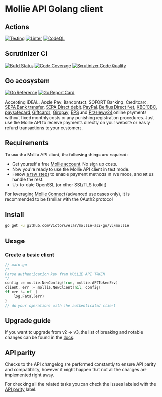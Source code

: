 # Mollie API Golang client

## Actions

[![Testing](https://github.com/VictorAvelar/mollie-api-go/actions/workflows/main.yml/badge.svg)](https://github.com/VictorAvelar/mollie-api-go/actions/workflows/main.yml)
[![Linter](https://github.com/VictorAvelar/mollie-api-go/actions/workflows/golangci-lint.yml/badge.svg)](https://github.com/VictorAvelar/mollie-api-go/actions/workflows/golangci-lint.yml)
[![CodeQL](https://github.com/VictorAvelar/mollie-api-go/actions/workflows/codeql-analysis.yml/badge.svg)](https://github.com/VictorAvelar/mollie-api-go/actions/workflows/codeql-analysis.yml)

## Scrutinizer CI

[![Build Status](https://scrutinizer-ci.com/g/VictorAvelar/mollie-api-go/badges/build.png?b=master)](https://scrutinizer-ci.com/g/VictorAvelar/mollie-api-go/build-status/master)
[![Code Coverage](https://scrutinizer-ci.com/g/VictorAvelar/mollie-api-go/badges/coverage.png?b=master)](https://scrutinizer-ci.com/g/VictorAvelar/mollie-api-go/?branch=master)
[![Scrutinizer Code Quality](https://scrutinizer-ci.com/g/VictorAvelar/mollie-api-go/badges/quality-score.png?b=master)](https://scrutinizer-ci.com/g/VictorAvelar/mollie-api-go/?branch=master)

## Go ecosystem

[![Go Reference](https://pkg.go.dev/badge/github.com/VictorAvelar/mollie-api-go/v3/mollie.svg)](https://pkg.go.dev/github.com/VictorAvelar/mollie-api-go/v3/mollie)
[![Go Report Card](https://goreportcard.com/badge/github.com/VictorAvelar/mollie-api-go/v3)](https://goreportcard.com/report/github.com/VictorAvelar/mollie-api-go/v3)

Accepting [iDEAL](https://www.mollie.com/payments/ideal/), [Apple Pay](https://www.mollie.com/payments/apple-pay), [Bancontact](https://www.mollie.com/payments/bancontact/), [SOFORT Banking](https://www.mollie.com/payments/sofort/), [Creditcard](https://www.mollie.com/payments/credit-card/), [SEPA Bank transfer](https://www.mollie.com/payments/bank-transfer/), [SEPA Direct debit](https://www.mollie.com/payments/direct-debit/), [PayPal](https://www.mollie.com/payments/paypal/), [Belfius Direct Net](https://www.mollie.com/payments/belfius/), [KBC/CBC](https://www.mollie.com/payments/kbc-cbc/), [paysafecard](https://www.mollie.com/payments/paysafecard/), [Giftcards](https://www.mollie.com/payments/gift-cards/), [Giropay](https://www.mollie.com/payments/giropay/), [EPS](https://www.mollie.com/payments/eps/) and [Przelewy24](https://www.mollie.com/payments/przelewy24/) online payments without fixed monthly costs or any punishing registration procedures. Just use the Mollie API to receive payments directly on your website or easily refund transactions to your customers.

## Requirements

To use the Mollie API client, the following things are required:

- Get yourself a free [Mollie account](https://www.mollie.com/signup). No sign up costs.
- Now you're ready to use the Mollie API client in test mode.
- Follow [a few steps](https://www.mollie.com/dashboard/?modal=onboarding) to enable payment methods in live mode, and let us handle the rest.
- Up-to-date OpenSSL (or other SSL/TLS toolkit)

For leveraging [Mollie Connect](https://docs.mollie.com/oauth/overview) (advanced use cases only), it is recommended to be familiar with the OAuth2 protocol.

## Install

```sh
go get -u github.com/VictorAvelar/mollie-api-go/v3/mollie
```

## Usage

### Create a basic client

```go
// main.go
/*
Parse authentication key from MOLLIE_API_TOKEN
*/
config := mollie.NewConfig(true, mollie.APITokenEnv)
client, err := mollie.NewClient(nil, config)
if err != nil {
    log.Fatal(err)
}
// do your operations with the authenticated client
```

## Upgrade guide

If you want to upgrade from v2 -> v3, the list of breaking and notable changes can be found in the [docs](docs/v3-upgrade.md).

## API parity

Checks to the API changelog are performed constantly to ensure API parity and compatibility, however it might happen that not all the changes are implemented right away.

For checking all the related tasks you can check the issues labeled with the [API parity](https://github.com/VictorAvelar/mollie-api-go/labels/API%20parity) label.
